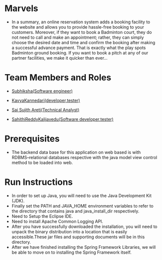 # Marvels

* In a summary, an online reservation system adds a booking facility to the website and allows you
to provide hassle-free booking to your customers. Moreover, if they want to book a Badminton
court, they do not need to call and make an appointment; rather, they can simply choose the desired
date and time and confirm the booking after making a successful advance payment. That is exactly
what the play spots Badminton ground booking. If you want to book a pitch at any of our partner
facilities, we make it quicker than ever…

# Team Members and Roles

* <a href="https://github.com/SubhikshaRavichandran/CIS641-HW2-SubhikshaRavichandran.git" target="_blank">Subhiksha(Software engineer)</a>

* <a href="https://github.com/kavyakannedari09/CIS641-HW2-KavyaKannedari.git" target="_blank">KavyaKannedari(developer,tester)</a>

* <a href="https://github.com/SaiSujithAreti/CIS641-HW2-Areti.git" target="_blank">Sai Sujith Areti(Technical Analyst)</a>

* <a href="https://github.com/Sahithi2701/CIS641-HW2-SahithiReddy.git" target="_blank">SahithiReddyKalijavedu(Software developer,tester)</a>



# Prerequisites

* The backend data base for this application on web based is with RDBMS–relational databases respective with the java model view control method to be loaded into web.

# Run Instructions

* In order to set up Java, you will need to use the Java Development Kit (JDK).
* Finally set the PATH and JAVA_HOME environment variables to refer to the directory that contains java and java_install_dir respectively.
* Need to Setup the Eclipse IDE.
* Need to install Apache Common Logging API.
* After you have successfully downloaded the installation, you will need to unpack the binary distribution into a location that is easily accessible.These jar files and supporting documents will be in this directory.
* After we have finished installing the Spring Framework Libraries, we will be able to move on to installing the Spring Framework itself.